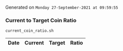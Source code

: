 Generated on `Monday 27-September-2021 at 09:59:55`

### Current to Target Coin Ratio
`current_coin_ratio.sh`

Date|Current|Target|Ratio
---|---|---|---
